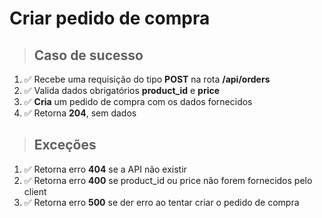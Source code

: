 # Criar pedido de compra

> ## Caso de sucesso

1. ✅ Recebe uma requisição do tipo **POST** na rota **/api/orders**
2. ✅ Valida dados obrigatórios **product_id** e **price**
3. ✅ **Cria** um pedido de compra com os dados fornecidos
4. ✅ Retorna **204**, sem dados

> ## Exceções

1. ✅ Retorna erro **404** se a API não existir
2. ✅ Retorna erro **400** se product_id ou price não forem fornecidos pelo client
3. ✅ Retorna erro **500** se der erro ao tentar criar o pedido de compra